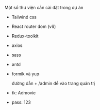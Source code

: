 Một số thư viện cần cài đặt trong dự án

- Tailwind css
- React router dom (v6)
- Redux-toolkit
- axios
- sass
- antd
- formik và yup

  đường dẫn + /admin để vào trang quản trị
- tk: Admovie
- pass: 123
